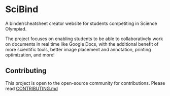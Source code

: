 # SciBind

A binder/cheatsheet creator website for students competiting in Science Olympiad.

The project focuses on enabling students to be able to collaboratively work on documents in real time like Google Docs, with the additional benefit of more scientific tools, better image placement and annotation, printing optimization, and more!



## Contributing

This project is open to the open-source community for contributions.
Please read [CONTRIBUTING.md](/CONTRIBUTING.md)